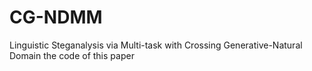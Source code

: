 # CG-NDMM
Linguistic Steganalysis via Multi-task with Crossing Generative-Natural Domain
the code of this paper
